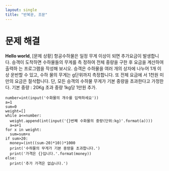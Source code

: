 ```yaml
---
layout: single
title: "반복문, 조문"
---
```


# 문제 해결

**Hello world**, 
[문제 상황] 
항공수하물은 일정 무게 이상이 되면 추가요금이
발생합니다. 승객이 도착하면 수하물들의 무게를 측
정하여 전체 중량을 구한 후 요금을 계산하여 출력하
는 프로그램을 작성해 보시오. 승객은 수하물을 여러
개의 상자에 나누어 1개 이상 운반할 수 있고, 수하
물의 무게는 g단위까지 측정합니다. 또 전체 요금에
서 1천원 미만의 요금은 절삭합니다.
단, 모든 승객의 수하물 무게가 기본 중량을 초과한다고 가정한다. 기본 중량 : 20Kg
초과 중량 1kg당 1만원 추가.

~~~
number=int(input('수화물의 개수를 입력하세요'))
a=1
sum=0
weight=[]
while a<=number:
  weight.append(int(input('{}번째 수화물의 중량(단위:kg)'.format(a))))
  a=a+1
for x in weight:
  sum=sum+x
if sum>20:
  money=(int((sum-20)*10))*1000
  print('수하물의 무게가 기본 중량을 초과합니다.')
  print('가격은 {}입니다.'.format(money))
else:
  print('추가 가격은 없습니다.')
~~~
